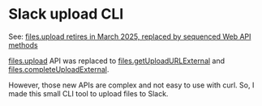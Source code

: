 # Slack upload CLI

See: [files.upload retires in March 2025, replaced by sequenced Web API methods](https://api.slack.com/changelog/2024-04-a-better-way-to-upload-files-is-here-to-stay)

[files.upload](https://api.slack.com/methods/files.upload) API was replaced to [files.getUploadURLExternal](https://api.slack.com/methods/files.getUploadURLExternal) and [files.completeUploadExternal](https://api.slack.com/methods/files.completeUploadExternal).

However, those new APIs are complex and not easy to use with curl. So, I made this small CLI tool to upload files to Slack.
